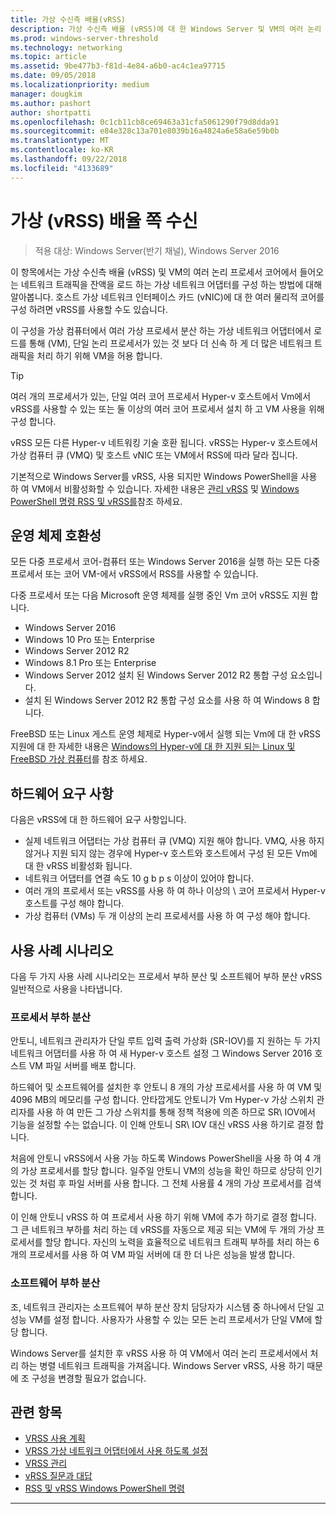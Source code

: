 ```yaml
---
title: 가상 수신측 배율(vRSS)
description: 가상 수신측 배율 (vRSS)에 대 한 Windows Server 및 VM의 여러 논리 프로세서 코어에서 들어오는 네트워크 트래픽을 잔액을 로드 하는 가상 네트워크 어댑터를 구성 하는 방법을 알아봅니다. 호스트에 대해 다중 물리적 코어를 구성할 수도 가상 네트워크 인터페이스 카드 (vNIC).
ms.prod: windows-server-threshold
ms.technology: networking
ms.topic: article
ms.assetid: 9be477b3-f81d-4e84-a6b0-ac4c1ea97715
ms.date: 09/05/2018
ms.localizationpriority: medium
manager: dougkim
ms.author: pashort
author: shortpatti
ms.openlocfilehash: 0c1cb11cb8ce69463a31cfa5061290f79d8dda91
ms.sourcegitcommit: e84e328c13a701e8039b16a4824a6e58a6e59b0b
ms.translationtype: MT
ms.contentlocale: ko-KR
ms.lasthandoff: 09/22/2018
ms.locfileid: "4133689"
---
```

# 가상 \(vRSS\) 배율 쪽 수신

>적용 대상: Windows Server(반기 채널), Windows Server 2016

이 항목에서는 가상 수신측 배율 (vRSS) 및 VM의 여러 논리 프로세서 코어에서 들어오는 네트워크 트래픽을 잔액을 로드 하는 가상 네트워크 어댑터를 구성 하는 방법에 대해 알아봅니다. 호스트 가상 네트워크 인터페이스 카드 \(vNIC\)에 대 한 여러 물리적 코어를 구성 하려면 vRSS를 사용할 수도 있습니다.

이 구성을 가상 컴퓨터에서 여러 가상 프로세서 분산 하는 가상 네트워크 어댑터에서 로드를 통해 \(VM\), 단일 논리 프로세서가 있는 것 보다 더 신속 하 게 더 많은 네트워크 트래픽을 처리 하기 위해 VM을 허용 합니다.

>[!TIP]
>여러 개의 프로세서가 있는, 단일 여러 코어 프로세서 Hyper\-v 호스트에서 Vm에서 vRSS를 사용할 수 있는 또는 둘 이상의 여러 코어 프로세서 설치 하 고 VM 사용을 위해 구성 합니다.

vRSS 모든 다른 Hyper\-v 네트워킹 기술 호환 됩니다. vRSS는 Hyper\-v 호스트에서 가상 컴퓨터 큐 \(VMQ\) 및 호스트 vNIC 또는 VM에서 RSS에 따라 달라 집니다.

기본적으로 Windows Server를 vRSS, 사용 되지만 Windows PowerShell을 사용 하 여 VM에서 비활성화할 수 있습니다. 자세한 내용은 [관리 vRSS](vrss-manage.md) 및 [Windows PowerShell 명령 RSS 및 vRSS를](vrss-wps.md)참조 하세요.



## 운영 체제 호환성

모든 다중 프로세서 코어-컴퓨터 또는 Windows Server 2016을 실행 하는 모든 다중 프로세서 또는 코어 VM-에서 vRSS에서 RSS를 사용할 수 있습니다.

다중 프로세서 또는 다음 Microsoft 운영 체제를 실행 중인 Vm 코어 vRSS도 지원 합니다.

- Windows Server 2016
- Windows 10 Pro 또는 Enterprise
- Windows Server 2012 R2
- Windows 8.1 Pro 또는 Enterprise
- Windows Server 2012 설치 된 Windows Server 2012 R2 통합 구성 요소입니다.
- 설치 된 Windows Server 2012 R2 통합 구성 요소를 사용 하 여 Windows 8 합니다.

FreeBSD 또는 Linux 게스트 운영 체제로 Hyper-v에서 실행 되는 Vm에 대 한 vRSS 지원에 대 한 자세한 내용은 [Windows의 Hyper-v에 대 한 지원 되는 Linux 및 FreeBSD 가상 컴퓨터](https://docs.microsoft.com/windows-server/virtualization/hyper-v/Supported-Linux-and-FreeBSD-virtual-machines-for-Hyper-V-on-Windows)를 참조 하세요.
  
## 하드웨어 요구 사항

다음은 vRSS에 대 한 하드웨어 요구 사항입니다.
 
- 실제 네트워크 어댑터는 가상 컴퓨터 큐 \(VMQ\) 지원 해야 합니다. VMQ, 사용 하지 않거나 지원 되지 않는 경우에 Hyper\-v 호스트와 호스트에서 구성 된 모든 Vm에 대 한 vRSS 비활성화 됩니다.
- 네트워크 어댑터를 연결 속도 10 g b p s 이상이 있어야 합니다.
- 여러 개의 프로세서 또는 vRSS를 사용 하 여 하나 이상의 \ 코어 프로세서 Hyper\-v 호스트를 구성 해야 합니다.
- 가상 컴퓨터 \(VMs\) 두 개 이상의 논리 프로세서를 사용 하 여 구성 해야 합니다.


## 사용 사례 시나리오

다음 두 가지 사용 사례 시나리오는 프로세서 부하 분산 및 소프트웨어 부하 분산 vRSS 일반적으로 사용을 나타냅니다.

### 프로세서 부하 분산
  
안토니, 네트워크 관리자가 단일 루트 입력 출력 가상화 \(SR\-IOV\)를 지 원하는 두 가지 네트워크 어댑터를 사용 하 여 새 Hyper-v 호스트 설정 그 Windows Server 2016 호스트 VM 파일 서버를 배포 합니다.

하드웨어 및 소프트웨어를 설치한 후 안토니 8 개의 가상 프로세서를 사용 하 여 VM 및 4096 MB의 메모리를 구성 합니다. 안타깝게도 안토니가 Vm Hyper\-v 가상 스위치 관리자를 사용 하 여 만든 그 가상 스위치를 통해 정책 적용에 의존 하므로 SR\ IOV에서 기능을 설정할 수는 없습니다. 이 인해 안토니 SR\ IOV 대신 vRSS 사용 하기로 결정 합니다.

처음에 안토니 vRSS에서 사용 가능 하도록 Windows PowerShell을 사용 하 여 4 개의 가상 프로세서를 할당 합니다. 일주일 안토니 VM의 성능을 확인 하므로 상당히 인기 있는 것 처럼 후 파일 서버를 사용 합니다.  그 전체 사용률 4 개의 가상 프로세서를 검색합니다.

이 인해 안토니 vRSS 하 여 프로세서 사용 하기 위해 VM에 추가 하기로 결정 합니다.  그 큰 네트워크 부하를 처리 하는 데 vRSS를 자동으로 제공 되는 VM에 두 개의 가상 프로세서를 할당 합니다. 자신의 노력을 효율적으로 네트워크 트래픽 부하를 처리 하는 6 개의 프로세서를 사용 하 여 VM 파일 서버에 대 한 더 나은 성능을 발생 합니다.


### 소프트웨어 부하 분산

조, 네트워크 관리자는 소프트웨어 부하 분산 장치 담당자가 시스템 중 하나에서 단일 고성능 VM를 설정 합니다. 사용자가 사용할 수 있는 모든 논리 프로세서가 단일 VM에 할당 합니다.

Windows Server를 설치한 후 vRSS 사용 하 여 VM에서 여러 논리 프로세서에서 처리 하는 병렬 네트워크 트래픽을 가져옵니다. Windows Server vRSS, 사용 하기 때문에 조 구성을 변경할 필요가 없습니다.


## 관련 항목

- [VRSS 사용 계획](vrss-plan.md)
- [VRSS 가상 네트워크 어댑터에서 사용 하도록 설정](vrss-enable.md)
- [VRSS 관리](vrss-manage.md)
- [vRSS 질문과 대답](vrss-faq.md)
- [RSS 및 vRSS Windows PowerShell 명령](vrss-wps.md)

---
